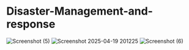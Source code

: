 # Disaster-Management-and-response

![Screenshot (5)](https://github.com/user-attachments/assets/7ba1e90c-289e-4068-b5fc-8f2e34a8e557)
![Screenshot 2025-04-19 201225](https://github.com/user-attachments/assets/9b926cfc-03ef-4885-98ba-73da180ea790) 
![Screenshot (6)](https://github.com/user-attachments/assets/207ee300-f92e-4b30-9bac-b4a33b9bda98)  
